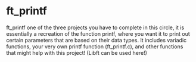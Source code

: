 # ft_printf
ft_printf one of the three projects you have to complete in this circle, it is essentially a recreation of the function printf,  where you want it to print out certain parameters that are based on their data types. It includes variadic functions, your very own printf function (ft_printf.c), and other functions that might help with this project! (Libft can be used here!)
